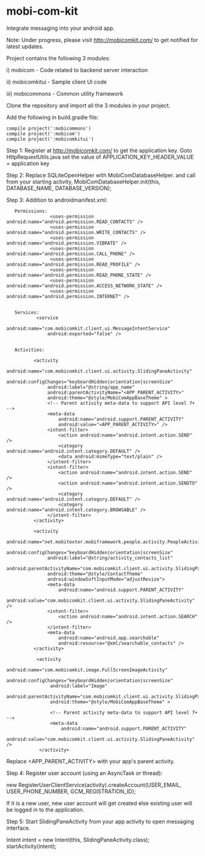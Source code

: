 # mobi-com-kit

Integrate messaging into your android app.

Note: Under progress, please visit http://mobicomkit.com/ to get notified for latest updates.

Project contains the following 3 modules:

i) mobicom - Code related to backend server interaction

ii) mobicomkitui - Sample client UI code

iii) mobicommons - Common utility framework


Clone the repository and import all the 3 modules in your project.

Add the following in build.gradle file:

    compile project(':mobicommons')
    compile project(':mobicom')
    compile project(':mobicomkitui')

Step 1: Register at http://mobicomkit.com/ to get the application key.
       Goto HttpRequestUtils.java set the value of APPLICATION_KEY_HEADER_VALUE = application key

Step 2: Replace SQLiteOpenHelper with MobiComDatabaseHelper.
       and call from your starting activity, MobiComDatabaseHelper.init(this, DATABASE_NAME, DATABASE_VERSION);

Step 3: Addition to androidmanifest.xml:

       Permissions:
                    <uses-permission android:name="android.permission.READ_CONTACTS" />
                    <uses-permission android:name="android.permission.WRITE_CONTACTS" />
                    <uses-permission android:name="android.permission.VIBRATE" />
                    <uses-permission android:name="android.permission.CALL_PHONE" />
                    <uses-permission android:name="android.permission.READ_PROFILE" />
                    <uses-permission android:name="android.permission.READ_PHONE_STATE" />
                    <uses-permission android:name="android.permission.ACCESS_NETWORK_STATE" />
                    <uses-permission android:name="android.permission.INTERNET" />


       Services:
               <service
                   android:name="com.mobicomkit.client.ui.MessageIntentService"
                   android:exported="false" />

       
       Activities:
       
              <activity
                   android:name="com.mobicomkit.client.ui.activity.SlidingPaneActivity"
                   android:configChanges="keyboardHidden|orientation|screenSize"
                   android:label="@string/app_name"
                   android:parentActivityName="<APP_PARENT_ACTIVITY>"
                   android:theme="@style/MobiComAppBaseTheme" >
                   <!-- Parent activity meta-data to support API level 7+ -->
                   <meta-data
                       android:name="android.support.PARENT_ACTIVITY"
                       android:value="<APP_PARENT_ACTIVITY>" />
                   <intent-filter>
                       <action android:name="android.intent.action.SEND" />
                       <category android:name="android.intent.category.DEFAULT" />
                       <data android:mimeType="text/plain" />
                   </intent-filter>
                   <intent-filter>
                       <action android:name="android.intent.action.SEND" />
                       <action android:name="android.intent.action.SENDTO" />
                       <category android:name="android.intent.category.DEFAULT" />
                       <category android:name="android.intent.category.BROWSABLE" />
                   </intent-filter>
              </activity>
               
              <activity
                   android:name="net.mobitexter.mobiframework.people.activity.PeopleActivity"
                   android:configChanges="keyboardHidden|orientation|screenSize"
                   android:label="@string/activity_contacts_list"
                   android:parentActivityName="com.mobicomkit.client.ui.activity.SlidingPaneActivity"
                   android:theme="@style/ContactTheme"
                   android:windowSoftInputMode="adjustResize">
                   <meta-data
                       android:name="android.support.PARENT_ACTIVITY"
                       android:value="com.mobicomkit.client.ui.activity.SlidingPaneActivity" />
                   <intent-filter>
                       <action android:name="android.intent.action.SEARCH" />
                   </intent-filter>
                   <meta-data
                       android:name="android.app.searchable"
                       android:resource="@xml/searchable_contacts" />
              </activity>
              
               <activity
                    android:name="com.mobicomkit.image.FullScreenImageActivity"
                    android:configChanges="keyboardHidden|orientation|screenSize"
                    android:label="Image"
                    android:parentActivityName="com.mobicomkit.client.ui.activity.SlidingPaneActivity"
                    android:theme="@style/MobiComAppBaseTheme" >
        
                    <!-- Parent activity meta-data to support API level 7+ -->
                    <meta-data
                        android:name="android.support.PARENT_ACTIVITY"
                        android:value="com.mobicomkit.client.ui.activity.SlidingPaneActivity" />
                </activity>
        
        

Replace <APP_PARENT_ACTIVITY> with your app's parent activity.

Step 4: Register user account (using an AsyncTask or thread): 

new RegisterUserClientService(activity).createAccount(USER_EMAIL, USER_PHONE_NUMBER, GCM_REGISTRATION_ID); 

If it is a new user, new user account will get created else existing user will be logged in to the application.


Step 5: Start SlidingPaneActivity from your app activity to open messaging interface.

Intent intent = new Intent(this, SlidingPaneActivity.class);
startActivity(intent);

